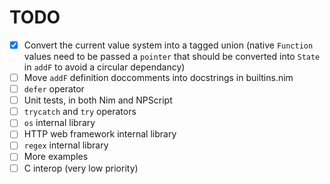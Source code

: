 # TODO

- [x] Convert the current value system into a tagged union (native `Function` values need to be passed a `pointer` that should be converted into `State` in `addF` to avoid a circular dependancy)
- [ ] Move `addF` definition doccomments into docstrings in builtins.nim
- [ ] `defer` operator
- [ ] Unit tests, in both Nim and NPScript
- [ ] `trycatch` and `try` operators
- [ ] `os` internal library
- [ ] HTTP web framework internal library
- [ ] `regex` internal library
- [ ] More examples
- [ ] C interop (very low priority)
